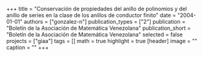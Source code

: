 +++
title = "Conservación de propiedades del anillo de polinomios y del anillo de series en la clase de los anillos de conductor finito"
date = "2004-01-01"
authors = ["gonzalez-n"]
publication_types = ["2"]
publication = "Boletín de la Asociación de Matemática Venezolana"
publication_short = "Boletín de la Asociación de Matemática Venezolana"
selected = false
projects = ["giaa"]
tags = []
math = true
highlight = true
[header]
image = ""
caption = ""
+++
